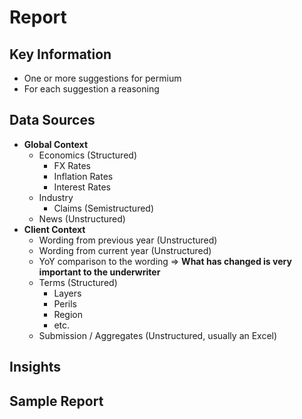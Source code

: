 # Report

## Key Information

- One or more suggestions for permium
- For each suggestion a reasoning 

## Data Sources

- **Global Context**
  - Economics (Structured)
    - FX Rates
    - Inflation Rates
    - Interest Rates
  - Industry
    - Claims (Semistructured)
  - News (Unstructured)
- **Client Context**
  - Wording from previous year (Unstructured)
  - Wording from current year (Unstructured)
  - YoY comparison to the wording => **What has changed is very important to the underwriter**
  - Terms (Structured)
    - Layers
    - Perils
    - Region
    - etc.
  - Submission / Aggregates (Unstructured, usually an Excel)

## Insights


## Sample Report

```
```